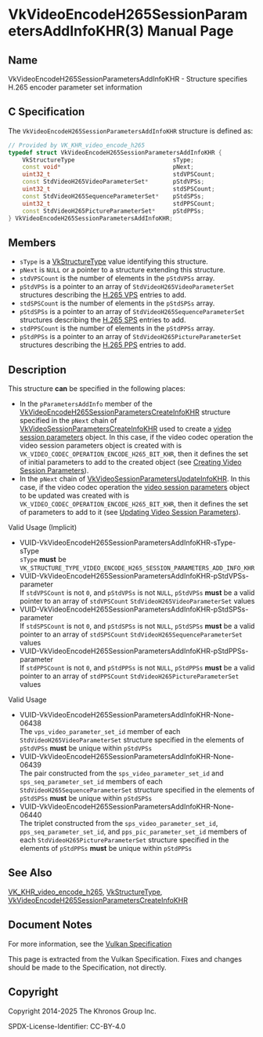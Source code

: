 # VkVideoEncodeH265SessionParametersAddInfoKHR(3) Manual Page

## Name

VkVideoEncodeH265SessionParametersAddInfoKHR - Structure specifies H.265 encoder parameter set information



## [](#_c_specification)C Specification

The `VkVideoEncodeH265SessionParametersAddInfoKHR` structure is defined as:

```c++
// Provided by VK_KHR_video_encode_h265
typedef struct VkVideoEncodeH265SessionParametersAddInfoKHR {
    VkStructureType                            sType;
    const void*                                pNext;
    uint32_t                                   stdVPSCount;
    const StdVideoH265VideoParameterSet*       pStdVPSs;
    uint32_t                                   stdSPSCount;
    const StdVideoH265SequenceParameterSet*    pStdSPSs;
    uint32_t                                   stdPPSCount;
    const StdVideoH265PictureParameterSet*     pStdPPSs;
} VkVideoEncodeH265SessionParametersAddInfoKHR;
```

## [](#_members)Members

- `sType` is a [VkStructureType](https://registry.khronos.org/vulkan/specs/latest/man/html/VkStructureType.html) value identifying this structure.
- `pNext` is `NULL` or a pointer to a structure extending this structure.
- `stdVPSCount` is the number of elements in the `pStdVPSs` array.
- `pStdVPSs` is a pointer to an array of `StdVideoH265VideoParameterSet` structures describing the [H.265 VPS](https://registry.khronos.org/vulkan/specs/latest/html/vkspec.html#encode-h265-vps) entries to add.
- `stdSPSCount` is the number of elements in the `pStdSPSs` array.
- `pStdSPSs` is a pointer to an array of `StdVideoH265SequenceParameterSet` structures describing the [H.265 SPS](https://registry.khronos.org/vulkan/specs/latest/html/vkspec.html#encode-h265-sps) entries to add.
- `stdPPSCount` is the number of elements in the `pStdPPSs` array.
- `pStdPPSs` is a pointer to an array of `StdVideoH265PictureParameterSet` structures describing the [H.265 PPS](https://registry.khronos.org/vulkan/specs/latest/html/vkspec.html#encode-h265-pps) entries to add.

## [](#_description)Description

This structure **can** be specified in the following places:

- In the `pParametersAddInfo` member of the [VkVideoEncodeH265SessionParametersCreateInfoKHR](https://registry.khronos.org/vulkan/specs/latest/man/html/VkVideoEncodeH265SessionParametersCreateInfoKHR.html) structure specified in the `pNext` chain of [VkVideoSessionParametersCreateInfoKHR](https://registry.khronos.org/vulkan/specs/latest/man/html/VkVideoSessionParametersCreateInfoKHR.html) used to create a [video session parameters](https://registry.khronos.org/vulkan/specs/latest/html/vkspec.html#video-session-parameters) object. In this case, if the video codec operation the video session parameters object is created with is `VK_VIDEO_CODEC_OPERATION_ENCODE_H265_BIT_KHR`, then it defines the set of initial parameters to add to the created object (see [Creating Video Session Parameters](https://registry.khronos.org/vulkan/specs/latest/html/vkspec.html#creating-video-session-parameters)).
- In the `pNext` chain of [VkVideoSessionParametersUpdateInfoKHR](https://registry.khronos.org/vulkan/specs/latest/man/html/VkVideoSessionParametersUpdateInfoKHR.html). In this case, if the video codec operation the [video session parameters](https://registry.khronos.org/vulkan/specs/latest/html/vkspec.html#video-session-parameters) object to be updated was created with is `VK_VIDEO_CODEC_OPERATION_ENCODE_H265_BIT_KHR`, then it defines the set of parameters to add to it (see [Updating Video Session Parameters](https://registry.khronos.org/vulkan/specs/latest/html/vkspec.html#video-session-parameters-update)).

Valid Usage (Implicit)

- [](#VUID-VkVideoEncodeH265SessionParametersAddInfoKHR-sType-sType)VUID-VkVideoEncodeH265SessionParametersAddInfoKHR-sType-sType  
  `sType` **must** be `VK_STRUCTURE_TYPE_VIDEO_ENCODE_H265_SESSION_PARAMETERS_ADD_INFO_KHR`
- [](#VUID-VkVideoEncodeH265SessionParametersAddInfoKHR-pStdVPSs-parameter)VUID-VkVideoEncodeH265SessionParametersAddInfoKHR-pStdVPSs-parameter  
  If `stdVPSCount` is not `0`, and `pStdVPSs` is not `NULL`, `pStdVPSs` **must** be a valid pointer to an array of `stdVPSCount` `StdVideoH265VideoParameterSet` values
- [](#VUID-VkVideoEncodeH265SessionParametersAddInfoKHR-pStdSPSs-parameter)VUID-VkVideoEncodeH265SessionParametersAddInfoKHR-pStdSPSs-parameter  
  If `stdSPSCount` is not `0`, and `pStdSPSs` is not `NULL`, `pStdSPSs` **must** be a valid pointer to an array of `stdSPSCount` `StdVideoH265SequenceParameterSet` values
- [](#VUID-VkVideoEncodeH265SessionParametersAddInfoKHR-pStdPPSs-parameter)VUID-VkVideoEncodeH265SessionParametersAddInfoKHR-pStdPPSs-parameter  
  If `stdPPSCount` is not `0`, and `pStdPPSs` is not `NULL`, `pStdPPSs` **must** be a valid pointer to an array of `stdPPSCount` `StdVideoH265PictureParameterSet` values

Valid Usage

- [](#VUID-VkVideoEncodeH265SessionParametersAddInfoKHR-None-06438)VUID-VkVideoEncodeH265SessionParametersAddInfoKHR-None-06438  
  The `vps_video_parameter_set_id` member of each `StdVideoH265VideoParameterSet` structure specified in the elements of `pStdVPSs` **must** be unique within `pStdVPSs`
- [](#VUID-VkVideoEncodeH265SessionParametersAddInfoKHR-None-06439)VUID-VkVideoEncodeH265SessionParametersAddInfoKHR-None-06439  
  The pair constructed from the `sps_video_parameter_set_id` and `sps_seq_parameter_set_id` members of each `StdVideoH265SequenceParameterSet` structure specified in the elements of `pStdSPSs` **must** be unique within `pStdSPSs`
- [](#VUID-VkVideoEncodeH265SessionParametersAddInfoKHR-None-06440)VUID-VkVideoEncodeH265SessionParametersAddInfoKHR-None-06440  
  The triplet constructed from the `sps_video_parameter_set_id`, `pps_seq_parameter_set_id`, and `pps_pic_parameter_set_id` members of each `StdVideoH265PictureParameterSet` structure specified in the elements of `pStdPPSs` **must** be unique within `pStdPPSs`

## [](#_see_also)See Also

[VK\_KHR\_video\_encode\_h265](https://registry.khronos.org/vulkan/specs/latest/man/html/VK_KHR_video_encode_h265.html), [VkStructureType](https://registry.khronos.org/vulkan/specs/latest/man/html/VkStructureType.html), [VkVideoEncodeH265SessionParametersCreateInfoKHR](https://registry.khronos.org/vulkan/specs/latest/man/html/VkVideoEncodeH265SessionParametersCreateInfoKHR.html)

## [](#_document_notes)Document Notes

For more information, see the [Vulkan Specification](https://registry.khronos.org/vulkan/specs/latest/html/vkspec.html#VkVideoEncodeH265SessionParametersAddInfoKHR)

This page is extracted from the Vulkan Specification. Fixes and changes should be made to the Specification, not directly.

## [](#_copyright)Copyright

Copyright 2014-2025 The Khronos Group Inc.

SPDX-License-Identifier: CC-BY-4.0